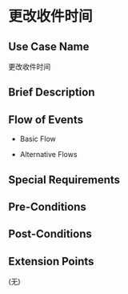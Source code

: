 更改收件时间
===========

## Use Case Name

更改收件时间

## Brief Description



## Flow of Events

- Basic Flow



- Alternative Flows



## Special Requirements



## Pre-Conditions



## Post-Conditions



## Extension Points

(无)
